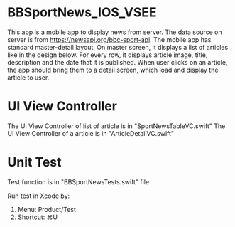 # BBSportNews_IOS_VSEE


This app is a mobile app to display news from server. The data source on server is from https://newsapi.org/bbc-sport-api.
The mobile app has standard master-detail layout. On master screen, it displays a list of articles like in the design below. For every row, it displays article image, title, description and the date that it is published. When user clicks on an article, the app should bring them to a detail screen, which load and display the article to user.

# UI View Controller
The UI View Controller of list of article is in "SportNewsTableVC.swift"
The UI View Controller of a article is in "ArticleDetailVC.swift"

# Unit Test
Test function is in "BBSportNewsTests.swift" file

Run test in Xcode by:
1. Menu: Product/Test 
2. Shortcut: ⌘U
